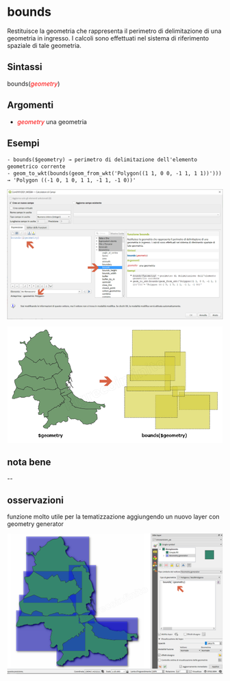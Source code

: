 # bounds

Restituisce la geometria che rappresenta il perimetro di delimitazione di una geometria in ingresso. I calcoli sono effettuati nel sistema di riferimento spaziale di tale geometria.

## Sintassi

bounds(*<span style="color:red;">geometry</span>*)

## Argomenti

* _<span style="color:red;">geometry</span>_ una geometria

## Esempi

```
- bounds($geometry) → perimetro di delimitazione dell'elemento geometrico corrente
- geom_to_wkt(bounds(geom_from_wkt('Polygon((1 1, 0 0, -1 1, 1 1))'))) → 'Polygon ((-1 0, 1 0, 1 1, -1 1, -1 0))'
```
![](../../img/geometria/bounds/bounds0.png)

![](../../img/geometria/bounds/bounds1.png)

## nota bene

--

## osservazioni

funzione molto utile per la tematizzazione aggiungendo un nuovo layer con geometry generator

![](../../img/geometria/bounds/bounds2.png)
